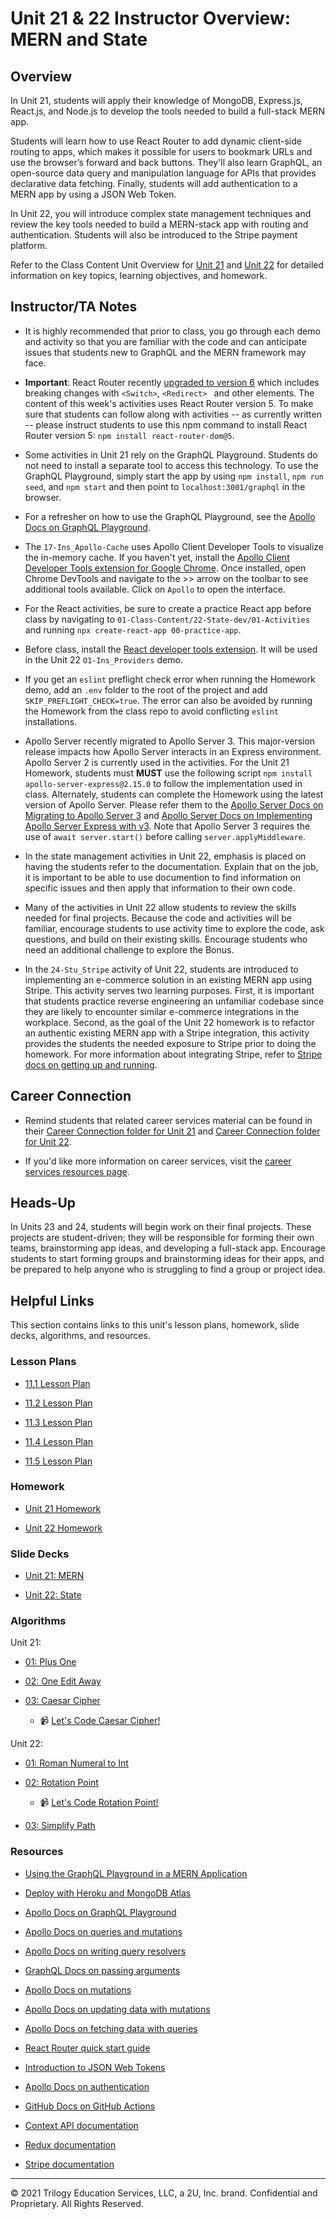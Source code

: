 # Unit 21 & 22 Instructor Overview: MERN and State

## Overview

In Unit 21, students will apply their knowledge of MongoDB, Express.js, React.js, and Node.js to develop the tools needed to build a full-stack MERN app.

Students will learn how to use React Router to add dynamic client-side routing to apps, which makes it possible for users to bookmark URLs and use the browser’s forward and back buttons. They'll also learn GraphQL, an open-source data query and manipulation language for APIs that provides declarative data fetching. Finally, students will add authentication to a MERN app by using a JSON Web Token.

In Unit 22, you will introduce complex state management techniques and review the key tools needed to build a MERN-stack app with routing and authentication. Students will also be introduced to the Stripe payment platform.

Refer to the Class Content Unit Overview for [Unit 21](../../../01-Class-Content/21-MERN/README.md) and [Unit 22](../../../01-Class-Content/22-State/README.md) for detailed information on key topics, learning objectives, and homework.

## Instructor/TA Notes

* It is highly recommended that prior to class, you go through each demo and activity so that you are familiar with the code and can anticipate issues that students new to GraphQL and the MERN framework may face.

* **Important**: React Router recently [upgraded to version 6](https://reactrouter.com/docs/en/v6/upgrading/v5#upgrade-to-react-router-v6) which includes breaking changes with `<Switch>`, `<Redirect> ` and other elements. The content of this week's activities uses React Router version 5. To make sure that students can follow along with activities -- as currently written -- please instruct students to use this npm command to install React Router version 5: `npm install react-router-dom@5`.

* Some activities in Unit 21 rely on the GraphQL Playground. Students do not need to install a separate tool to access this technology. To use the GraphQL Playground, simply start the app by using `npm install`, `npm run seed`, and `npm start` and then point to `localhost:3001/graphql` in the browser.

* For a refresher on how to use the GraphQL Playground, see the [Apollo Docs on GraphQL Playground](https://www.apollographql.com/docs/apollo-server/testing/graphql-playground/).

* The `17-Ins_Apollo-Cache` uses Apollo Client Developer Tools to visualize the in-memory cache. If you haven't yet, install the [Apollo Client Developer Tools extension for Google Chrome](https://chrome.google.com/webstore/detail/apollo-client-developer-t/jdkknkkbebbapilgoeccciglkfbmbnfm?hl=en-US). Once installed, open Chrome DevTools and navigate to the >> arrow on the toolbar to see additional tools available. Click on `Apollo` to open the interface.

* For the React activities, be sure to create a practice React app before class by navigating to `01-Class-Content/22-State-dev/01-Activities` and running `npx create-react-app 00-practice-app`.

* Before class, install the [React developer tools extension](https://chrome.google.com/webstore/detail/react-developer-tools/fmkadmapgofadopljbjfkapdkoienihi). It will be used in the Unit 22 `O1-Ins_Providers` demo.

* If you get an `eslint` preflight check error when running the Homework demo, add an `.env` folder to the root of the project and add `SKIP_PREFLIGHT_CHECK=true`. The error can also be avoided by running the Homework from the class repo to avoid conflicting `eslint` installations.

* Apollo Server recently migrated to Apollo Server 3. This major-version release impacts how Apollo Server interacts in an Express environment. Apollo Server 2 is currently used in the activities. For the Unit 21 Homework, students must **MUST** use the following script `npm install apollo-server-express@2.15.0` to follow the implementation used in class.  Alternately, students can complete the Homework using the latest version of Apollo Server. Please refer them to the [Apollo Server Docs on Migrating to Apollo Server 3](https://www.apollographql.com/docs/apollo-server/migration/#nodejs) and [Apollo Server Docs on Implementing Apollo Server Express with v3](https://www.apollographql.com/docs/apollo-server/integrations/middleware/#apollo-server-express). Note that Apollo Server 3 requires the use of `await server.start()` before calling `server.applyMiddleware`.

* In the state management activities in Unit 22, emphasis is placed on having the students refer to the documentation. Explain that on the job, it is important to be able to use documention to find information on specific issues and then apply that information to their own code.

* Many of the activities in Unit 22 allow students to review the skills needed for final projects. Because the code and activities will be familiar, encourage students to use activity time to explore the code, ask questions, and build on their existing skills. Encourage students who need an additional challenge to explore the Bonus.

* In the `24-Stu_Stripe` activity of Unit 22, students are introduced to implementing an e-commerce solution in an existing MERN app using Stripe. This activity serves two learning purposes. First, it is important that students practice reverse engineering an unfamiliar codebase since they are likely to encounter similar e-commerce integrations in the workplace. Second, as the goal of the Unit 22 homework is to refactor an authentic existing MERN app with a Stripe integration, this activity provides the students the needed exposure to Stripe prior to doing the homework. For more information about integrating Stripe, refer to [Stripe docs on getting up and running](https://stripe.com/docs/development/quickstart).

## Career Connection

* Remind students that related career services material can be found in their [Career Connection folder for Unit 21](../../../01-Class-Content/21-MERN/04-Career-Connection/README.md) and [Career Connection folder for Unit 22](../../../01-Class-Content/22-State/04-Career-Connection/README.md).

* If you'd like more information on career services, visit the [career services resources page](https://careernetwork.2u.com/?utm_medium=Academics&utm_source=boot_camp/).

## Heads-Up

In Units 23 and 24, students will begin work on their final projects. These projects are student-driven; they will be responsible for forming their own teams, brainstorming app ideas, and developing a full-stack app. Encourage students to start forming groups and brainstorming ideas for their apps, and be prepared to help anyone who is struggling to find a group or project idea.

## Helpful Links

This section contains links to this unit's lesson plans, homework, slide decks, algorithms, and resources.

### Lesson Plans

  * [11.1 Lesson Plan](./01-Day/01-Day-LessonPlan.md)

  * [11.2 Lesson Plan](./02-Day/02-Day-LessonPlan.md)

  * [11.3 Lesson Plan](./03-Day/03-Day-LessonPlan.md)

  * [11.4 Lesson Plan](./04-Day/04-Day-LessonPlan.md)

  * [11.5 Lesson Plan](./05-Day/05-Day-LessonPlan.md)

### Homework

  * [Unit 21 Homework](../../../01-Class-Content/21-MERN/02-Homework)

  * [Unit 22 Homework](../../../01-Class-Content/22-State/02-Homework)

### Slide Decks

  * [Unit 21: MERN](https://docs.google.com/presentation/d/1JU962_gt2iOMECVdvLcsxRs9IwNirB6d6fed4Y1RlG8/edit?usp=sharing)

  * [Unit 22: State](https://docs.google.com/presentation/d/1j5Y-MLor_nfMfQA3Znt_MOTRPAVRbsRFGFFt38iN6p4/edit?usp=sharing)

### Algorithms

Unit 21:

  * [01: Plus One](../../../01-Class-Content/21-MERN/03-Algorithms/01-plus-one)

  * [02: One Edit Away](../../../01-Class-Content/21-MERN/03-Algorithms/02-one-edit-away)

  * [03: Caesar Cipher](../../../01-Class-Content/21-MERN/03-Algorithms/03-caesar-cipher)

    * 📹 [Let's Code Caesar Cipher!](https://2u-20.wistia.com/medias/bcfetr7mvf)

Unit 22:

  * [01: Roman Numeral to Int](../../../01-Class-Content/22-State/03-Algorithms/01-roman-to-int)

  * [02: Rotation Point](../../../01-Class-Content/22-State/03-Algorithms/02-rotation-point)

    * 📹 [Let's Code Rotation Point!](https://2u-20.wistia.com/medias/92nkaslwg8)

  * [03: Simplify Path](../../../01-Class-Content/22-State/03-Algorithms/03-simplify-path)

### Resources

* [Using the GraphQL Playground in a MERN Application](https://coding-boot-camp.github.io/full-stack/apis/graphql-playground-guide)

* [Deploy with Heroku and MongoDB Atlas](https://coding-boot-camp.github.io/full-stack/mongodb/deploy-with-heroku-and-mongodb-atlas)

* [Apollo Docs on GraphQL Playground](https://www.apollographql.com/docs/apollo-server/testing/graphql-playground/)

* [Apollo Docs on queries and mutations](https://graphql.org/learn/queries/)

* [Apollo Docs on writing query resolvers](https://www.apollographql.com/docs/tutorial/resolvers/)

* [GraphQL Docs on passing arguments](https://graphql.org/graphql-js/passing-arguments/)

* [Apollo Docs on mutations](https://www.apollographql.com/docs/react/data/mutations/)

* [Apollo Docs on updating data with mutations](https://www.apollographql.com/docs/tutorial/mutations/)

* [Apollo Docs on fetching data with queries](https://www.apollographql.com/docs/tutorial/queries/)

* [React Router quick start guide](https://reactrouter.com/web/guides/quick-start)

* [Introduction to JSON Web Tokens](https://jwt.io/introduction)

* [Apollo Docs on authentication](https://www.apollographql.com/docs/apollo-server/security/authentication/)

* [GitHub Docs on GitHub Actions](https://docs.github.com/en/actions)

* [Context API documentation](https://reactjs.org/docs/context.html)

* [Redux documentation](https://redux.js.org/)

* [Stripe documentation](https://stripe.com/docs)

---
© 2021 Trilogy Education Services, LLC, a 2U, Inc. brand. Confidential and Proprietary. All Rights Reserved.
